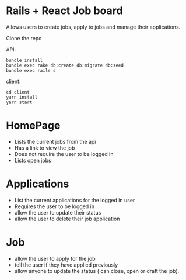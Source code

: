 # Rails + React Job board

Allows users to create jobs, apply to jobs and manage their applications. 

Clone the repo

API:

```
bundle install
bundle exec rake db:create db:migrate db:seed
bundle exec rails s
```

client:

```
cd client
yarn install
yarn start
```

# HomePage

- Lists the current jobs from the api
- Has a link to view the job
- Does not require the user to be logged in
- Lists open jobs

# Applications

- List the current applications for the logged in user
- Requires the user to be logged in
- allow the user to update their status
- allow the user to delete their job application 

# Job
- allow the user to apply for the job
- tell the user if they have applied previously
- allow anyone to update the status ( can close, open or draft the job). 

